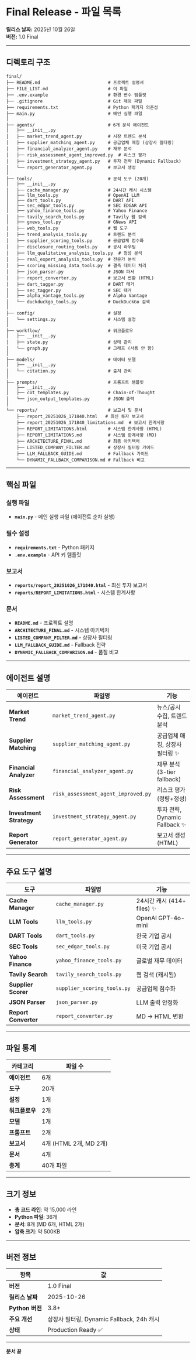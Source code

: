 # Final Release - 파일 목록

**릴리스 날짜:** 2025년 10월 26일  
**버전:** 1.0 Final

---

## 디렉토리 구조

```
final/
├── README.md                          # 프로젝트 설명서
├── FILE_LIST.md                       # 이 파일
├── .env.example                       # 환경 변수 템플릿
├── .gitignore                         # Git 제외 파일
├── requirements.txt                   # Python 패키지 의존성
├── main.py                            # 메인 실행 파일
│
├── agents/                            # 6개 분석 에이전트
│   ├── __init__.py
│   ├── market_trend_agent.py          # 시장 트렌드 분석
│   ├── supplier_matching_agent.py     # 공급업체 매칭 (상장사 필터링)
│   ├── financial_analyzer_agent.py    # 재무 분석
│   ├── risk_assessment_agent_improved.py  # 리스크 평가
│   ├── investment_strategy_agent.py   # 투자 전략 (Dynamic Fallback)
│   └── report_generator_agent.py      # 보고서 생성
│
├── tools/                             # 분석 도구 (20개)
│   ├── __init__.py
│   ├── cache_manager.py               # 24시간 캐시 시스템
│   ├── llm_tools.py                   # OpenAI LLM
│   ├── dart_tools.py                  # DART API
│   ├── sec_edgar_tools.py             # SEC EDGAR API
│   ├── yahoo_finance_tools.py         # Yahoo Finance
│   ├── tavily_search_tools.py         # Tavily 웹 검색
│   ├── gnews_tool.py                  # GNews API
│   ├── web_tools.py                   # 웹 도구
│   ├── trend_analysis_tools.py        # 트렌드 분석
│   ├── supplier_scoring_tools.py      # 공급업체 점수화
│   ├── disclosure_routing_tools.py    # 공시 라우팅
│   ├── llm_qualitative_analysis_tools.py  # 정성 분석
│   ├── real_expert_analysis_tools.py  # 전문가 분석
│   ├── scoring_missing_data_tools.py  # 결측 데이터 처리
│   ├── json_parser.py                 # JSON 파서
│   ├── report_converter.py            # 보고서 변환 (HTML)
│   ├── dart_tagger.py                 # DART 태거
│   ├── sec_tagger.py                  # SEC 태거
│   ├── alpha_vantage_tools.py         # Alpha Vantage
│   └── duckduckgo_tools.py            # DuckDuckGo 검색
│
├── config/                            # 설정
│   └── settings.py                    # 시스템 설정
│
├── workflow/                          # 워크플로우
│   ├── __init__.py
│   ├── state.py                       # 상태 관리
│   └── graph.py                       # 그래프 (사용 안 함)
│
├── models/                            # 데이터 모델
│   ├── __init__.py
│   └── citation.py                    # 출처 관리
│
├── prompts/                           # 프롬프트 템플릿
│   ├── __init__.py
│   ├── cot_templates.py               # Chain-of-Thought
│   └── json_output_templates.py       # JSON 출력
│
└── reports/                           # 보고서 및 문서
    ├── report_20251026_171840.html   # 최신 투자 보고서
    ├── report_20251026_171840_limitations.md  # 보고서 한계사항
    ├── REPORT_LIMITATIONS.html        # 시스템 한계사항 (HTML)
    ├── REPORT_LIMITATIONS.md          # 시스템 한계사항 (MD)
    ├── ARCHITECTURE_FINAL.md          # 최종 아키텍처
    ├── LISTED_COMPANY_FILTER.md       # 상장사 필터링 가이드
    ├── LLM_FALLBACK_GUIDE.md          # Fallback 가이드
    └── DYNAMIC_FALLBACK_COMPARISON.md # Fallback 비교
```

---

## 핵심 파일

### 실행 파일
- **`main.py`** - 메인 실행 파일 (에이전트 순차 실행)

### 필수 설정
- **`requirements.txt`** - Python 패키지
- **`.env.example`** - API 키 템플릿

### 보고서
- **`reports/report_20251026_171840.html`** - 최신 투자 보고서
- **`reports/REPORT_LIMITATIONS.html`** - 시스템 한계사항

### 문서
- **`README.md`** - 프로젝트 설명
- **`ARCHITECTURE_FINAL.md`** - 시스템 아키텍처
- **`LISTED_COMPANY_FILTER.md`** - 상장사 필터링
- **`LLM_FALLBACK_GUIDE.md`** - Fallback 전략
- **`DYNAMIC_FALLBACK_COMPARISON.md`** - 품질 비교

---

## 에이전트 설명

| 에이전트 | 파일명 | 기능 |
|---------|-------|------|
| **Market Trend** | `market_trend_agent.py` | 뉴스/공시 수집, 트렌드 분석 |
| **Supplier Matching** | `supplier_matching_agent.py` | 공급업체 매칭, 상장사 필터링 ✨ |
| **Financial Analyzer** | `financial_analyzer_agent.py` | 재무 분석 (3-tier fallback) |
| **Risk Assessment** | `risk_assessment_agent_improved.py` | 리스크 평가 (정량+정성) |
| **Investment Strategy** | `investment_strategy_agent.py` | 투자 전략, Dynamic Fallback ✨ |
| **Report Generator** | `report_generator_agent.py` | 보고서 생성 (HTML) |

---

## 주요 도구 설명

| 도구 | 파일명 | 기능 |
|-----|-------|------|
| **Cache Manager** | `cache_manager.py` | 24시간 캐시 (414+ files) ✨ |
| **LLM Tools** | `llm_tools.py` | OpenAI GPT-4o-mini |
| **DART Tools** | `dart_tools.py` | 한국 기업 공시 |
| **SEC Tools** | `sec_edgar_tools.py` | 미국 기업 공시 |
| **Yahoo Finance** | `yahoo_finance_tools.py` | 글로벌 재무 데이터 |
| **Tavily Search** | `tavily_search_tools.py` | 웹 검색 (캐시됨) |
| **Supplier Scorer** | `supplier_scoring_tools.py` | 공급업체 점수화 |
| **JSON Parser** | `json_parser.py` | LLM 출력 안정화 |
| **Report Converter** | `report_converter.py` | MD → HTML 변환 |

---

## 파일 통계

| 카테고리 | 파일 수 |
|---------|--------|
| **에이전트** | 6개 |
| **도구** | 20개 |
| **설정** | 1개 |
| **워크플로우** | 2개 |
| **모델** | 1개 |
| **프롬프트** | 2개 |
| **보고서** | 4개 (HTML 2개, MD 2개) |
| **문서** | 4개 |
| **총계** | 40개 파일 |

---

## 크기 정보

- **총 코드 라인**: 약 15,000 라인
- **Python 파일**: 36개
- **문서**: 8개 (MD 6개, HTML 2개)
- **압축 크기**: 약 500KB

---

## 버전 정보

| 항목 | 값 |
|-----|---|
| **버전** | 1.0 Final |
| **릴리스 날짜** | 2025-10-26 |
| **Python 버전** | 3.8+ |
| **주요 개선** | 상장사 필터링, Dynamic Fallback, 24h 캐시 |
| **상태** | Production Ready ✅ |

---

**문서 끝**

